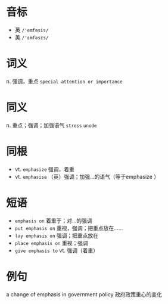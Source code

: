 # 音标

- 英 `/'emfəsis/`
- 美 `/'ɛmfəsɪs/`

# 词义

n. 强调，重点
`special attention or importance`

# 同义

n. 重点；强调；加强语气
`stress` `unode`

# 同根

- vt. `emphasize` 强调，着重
- vt. `emphasise` （英）强调；加强…的语气（等于emphasize ）

# 短语

- `emphasis on` 着重于；对…的强调
- `put emphasis on` 重视，强调；把重点放在……
- `lay emphasis on` 强调；把重点放在
- `place emphasis on` 重视；强调
- `give emphasis to` vt. 强调（着重）

# 例句

a change of emphasis in government policy
政府政策重心的变化


